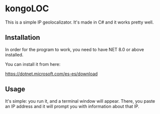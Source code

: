# kongoLOC

This is a simple IP geolocalizator. It's made in C# and it works pretty well.

## Installation

In order for the program to work, you need to have NET 8.0 or above installed.

You can install it from here:

https://dotnet.microsoft.com/es-es/download


## Usage

It's simple: you run it, and a terminal window will appear. There, you paste an IP address and it will prompt you with information about that IP.
